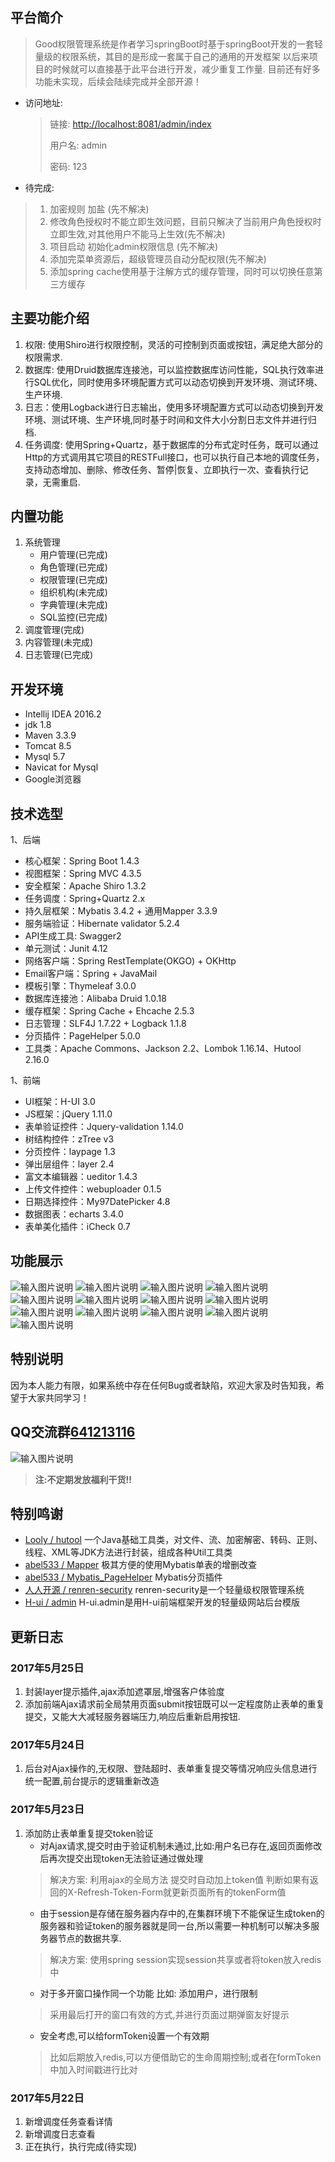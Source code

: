 ## 平台简介

>Good权限管理系统是作者学习springBoot时基于springBoot开发的一套轻量级的权限系统，其目的是形成一套属于自己的通用的开发框架
>以后来项目的时候就可以直接基于此平台进行开发，减少重复工作量.
>目前还有好多功能未实现，后续会陆续完成并全部开源！

- 访问地址: 
    > 链接: [http://localhost:8081/admin/index](http://localhost:8081/admin/index)
    >
    > 用户名: admin
    >
    > 密码: 123

- 待完成:
> 1. 加密规则 加盐 (先不解决)
> 2. 修改角色授权时不能立即生效问题，目前只解决了当前用户角色授权时立即生效,对其他用户不能马上生效(先不解决)
> 3. 项目启动 初始化admin权限信息 (先不解决)
> 4. 添加完菜单资源后，超级管理员自动分配权限(先不解决)
> 5. 添加spring cache使用基于注解方式的缓存管理，同时可以切换任意第三方缓存

## 主要功能介绍

1. 权限: 使用Shiro进行权限控制，灵活的可控制到页面或按钮，满足绝大部分的权限需求.
2. 数据库: 使用Druid数据库连接池，可以监控数据库访问性能，SQL执行效率进行SQL优化，同时使用多环境配置方式可以动态切换到开发环境、测试环境、生产环境. 
3. 日志：使用Logback进行日志输出，使用多环境配置方式可以动态切换到开发环境、测试环境、生产环境,同时基于时间和文件大小分割日志文件并进行归档.
4. 任务调度: 使用Spring+Quartz，基于数据库的分布式定时任务，既可以通过Http的方式调用其它项目的RESTFull接口，也可以执行自己本地的调度任务，支持动态增加、删除、修改任务、暂停|恢复、立即执行一次、查看执行记录，无需重启.

## 内置功能

1. 系统管理
     - 用户管理(已完成)
     - 角色管理(已完成)
     - 权限管理(已完成)
     - 组织机构(未完成)
     - 字典管理(未完成)
     - SQL监控(已完成)
2. 调度管理(完成)
3. 内容管理(未完成)
4. 日志管理(已完成)
    
## 开发环境

* Intellij IDEA 2016.2
* jdk 1.8
* Maven 3.3.9
* Tomcat 8.5
* Mysql 5.7
* Navicat for Mysql
* Google浏览器

## 技术选型

1、后端

* 核心框架：Spring Boot 1.4.3
* 视图框架：Spring MVC 4.3.5
* 安全框架：Apache Shiro 1.3.2
* 任务调度：Spring+Quartz 2.x 
* 持久层框架：Mybatis 3.4.2 + 通用Mapper 3.3.9
* 服务端验证：Hibernate validator 5.2.4
* API生成工具: Swagger2
* 单元测试：Junit 4.12
* 网络客户端：Spring RestTemplate(OKGO) + OKHttp
* Email客户端：Spring + JavaMail
* 模板引擎：Thymeleaf 3.0.0
* 数据库连接池：Alibaba Druid 1.0.18
* 缓存框架：Spring Cache + Ehcache 2.5.3
* 日志管理：SLF4J 1.7.22 + Logback 1.1.8
* 分页插件：PageHelper 5.0.0
* 工具类：Apache Commons、Jackson 2.2、Lombok 1.16.14、Hutool 2.16.0

1、前端

* UI框架：H-UI 3.0
* JS框架：jQuery 1.11.0
* 表单验证控件：Jquery-validation 1.14.0
* 树结构控件：zTree v3
* 分页控件：laypage 1.3
* 弹出层组件：layer 2.4
* 富文本编辑器：ueditor 1.4.3
* 上传文件控件：webuploader 0.1.5
* 日期选择控件：My97DatePicker 4.8
* 数据图表：echarts 3.4.0
* 表单美化插件：iCheck 0.7

## 功能展示
![输入图片说明](https://git.oschina.net/uploads/images/2017/0424/112506_6f6953e8_798427.png "在这里输入图片标题")
![输入图片说明](https://git.oschina.net/uploads/images/2017/0424/112608_ad3834e5_798427.png "在这里输入图片标题")
![输入图片说明](https://git.oschina.net/uploads/images/2017/0424/112626_13d68392_798427.png "在这里输入图片标题")
![输入图片说明](https://git.oschina.net/uploads/images/2017/0424/112633_3a416d99_798427.png "在这里输入图片标题")
![输入图片说明](https://git.oschina.net/uploads/images/2017/0424/112642_bf3f3e2a_798427.png "在这里输入图片标题")
![输入图片说明](https://git.oschina.net/uploads/images/2017/0424/112651_b3408011_798427.png "在这里输入图片标题")
![输入图片说明](https://git.oschina.net/uploads/images/2017/0509/092341_07ee27ba_798427.jpeg "在这里输入图片标题")
![输入图片说明](https://git.oschina.net/uploads/images/2017/0509/092401_a151ffcf_798427.png "在这里输入图片标题")
![输入图片说明](https://git.oschina.net/uploads/images/2017/0521/210630_7ef7a3a8_798427.png "在这里输入图片标题")
![输入图片说明](https://git.oschina.net/uploads/images/2017/0521/210653_bfbd06e2_798427.png "在这里输入图片标题")
![输入图片说明](https://git.oschina.net/uploads/images/2017/0521/210707_508cad83_798427.png "在这里输入图片标题")
![输入图片说明](https://git.oschina.net/uploads/images/2017/0521/210720_3ac69a9d_798427.png "在这里输入图片标题")
![输入图片说明](https://git.oschina.net/uploads/images/2017/0521/210733_c4f35d0e_798427.png "在这里输入图片标题")

## 特别说明

因为本人能力有限，如果系统中存在任何Bug或者缺陷，欢迎大家及时告知我，希望于大家共同学习！

## QQ交流群[641213116](http://shang.qq.com/wpa/qunwpa?idkey=b047cee4542e383ad5a476bbf021c898fdad18311939d4dc365fa6c8349901ee "Good通用后台交流(不定时发放福利)")
![输入图片说明](https://git.oschina.net/uploads/images/2017/0516/091125_f9478acc_798427.png "在这里输入图片标题")
> **注:不定期发放福利干货!!**

## 特别鸣谢
- [Looly / hutool](http://git.oschina.net/loolly/hutool)   一个Java基础工具类，对文件、流、加密解密、转码、正则、线程、XML等JDK方法进行封装，组成各种Util工具类
- [abel533 / Mapper](http://git.oschina.net/free/Mapper)   极其方便的使用Mybatis单表的增删改查
- [abel533 / Mybatis_PageHelper](http://git.oschina.net/free/Mybatis_PageHelper)   Mybatis分页插件
- [人人开源 / renren-security](http://git.oschina.net/babaio/renren-security)   renren-security是一个轻量级权限管理系统
- [H-ui / admin](http://store.h-ui.net/H-ui.admin_v3.0/index.html)   H-ui.admin是用H-ui前端框架开发的轻量级网站后台模版

## 更新日志

### 2017年5月25日
1. 封装layer提示插件,ajax添加遮罩层,增强客户体验度
2. 添加前端Ajax请求前全局禁用页面submit按钮既可以一定程度防止表单的重复提交，又能大大减轻服务器端压力,响应后重新启用按钮.

### 2017年5月24日
1. 后台对Ajax操作的,无权限、登陆超时、表单重复提交等情况响应头信息进行统一配置,前台提示的逻辑重新改造

### 2017年5月23日
1. 添加防止表单重复提交token验证
    - 对Ajax请求,提交时由于验证机制未通过,比如:用户名已存在,返回页面修改后再次提交出现token无法验证通过做处理
    > 解决方案: 利用ajax的全局方法 提交时自动加上token值 判断如果有返回的X-Refresh-Token-Form就更新页面所有的tokenForm值
    - 由于session是存储在服务器内存中的,在集群环境下不能保证生成token的服务器和验证token的服务器就是同一台,所以需要一种机制可以解决多服务器节点的数据共享. 
    > 解决方案: 使用spring session实现session共享或者将token放入redis中
    - 对于多开窗口操作同一个功能 比如: 添加用户，进行限制
    > 采用最后打开的窗口有效的方式,并进行页面过期弹窗友好提示
    - 安全考虑,可以给formToken设置一个有效期
    > 比如后期放入redis,可以方便借助它的生命周期控制;或者在formToken中加入时间戳进行比对

### 2017年5月22日
1. 新增调度任务查看详情
2. 新增调度日志查看
3. 正在执行，执行完成(待实现)
